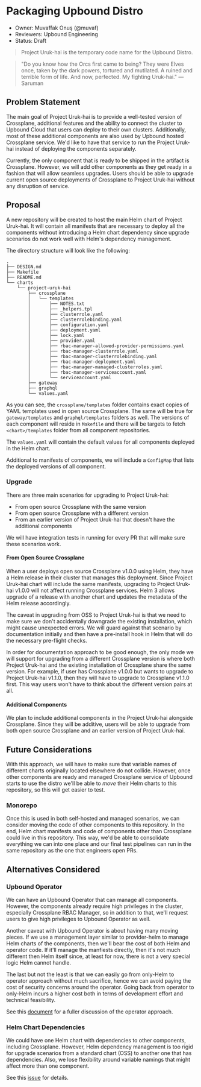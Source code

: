 # Packaging Upbound Distro

* Owner: Muvaffak Onuş (@muvaf)
* Reviewers: Upbound Engineering
* Status: Draft

> Project Uruk-hai is the temporary code name for the Upbound Distro.

> "Do you know how the Orcs first came to being? They were Elves once, taken by
> the dark powers, tortured and mutilated. A ruined and terrible form of life.
> And now, perfected. My fighting Uruk-hai." —Saruman

## Problem Statement

The main goal of Project Uruk-hai is to provide a well-tested version of Crossplane,
additional features and the ability to connect the cluster to Upbound Cloud that
users can deploy to their own clusters. Additionally, most of these additional
components are also used by Upbound hosted Crossplane service.
We'd like to have that service to run the Project Uruk-hai instead of deploying the
components separately.

Currently, the only component that is ready to be shipped in the artifact
is Crossplane. However, we will add other components as they get ready in a fashion
that will allow seamless upgrades. Users should be able to upgrade
current open source deployments of Crossplane to Project Uruk-hai without any disruption
of service.

## Proposal

A new repository will be created to host the main Helm chart of Project Uruk-hai.
It will contain all manifests that are necessary to deploy all the components
without introducing a Helm chart dependency since upgrade scenarios do not work
well with Helm's dependency management.

The directory structure will look like the following:
```
.
├── DESIGN.md
├── Makefile
├── README.md
└── charts
    └── project-uruk-hai
        ├── crossplane
        │   └── templates
        │       ├── NOTES.txt
        │       ├── _helpers.tpl
        │       ├── clusterrole.yaml
        │       ├── clusterrolebinding.yaml
        │       ├── configuration.yaml
        │       ├── deployment.yaml
        │       ├── lock.yaml
        │       ├── provider.yaml
        │       ├── rbac-manager-allowed-provider-permissions.yaml
        │       ├── rbac-manager-clusterrole.yaml
        │       ├── rbac-manager-clusterrolebinding.yaml
        │       ├── rbac-manager-deployment.yaml
        │       ├── rbac-manager-managed-clusterroles.yaml
        │       ├── rbac-manager-serviceaccount.yaml
        │       └── serviceaccount.yaml
        ├── gateway
        ├── graphql
        └── values.yaml
```

As you can see, the `crossplane/templates` folder contains exact copies of YAML
templates used in open source Crossplane. The same will be true for `gateway/templates`
and `graphql/templates` folders as well. The versions of each component will reside
in `Makefile` and there will be targets to fetch `<chart>/templates` folder from
all component repositories.

The `values.yaml` will contain the default values for all components deployed in
the Helm chart.

Additional to manifests of components, we will include a `ConfigMap` that lists the
deployed versions of all component. 

### Upgrade

There are three main scenarios for upgrading to Project Uruk-hai:
* From open source Crossplane with the same version
* From open source Crossplane with a different version
* From an earlier version of Project Uruk-hai that doesn't have the additional components

We will have integration tests in running for every PR that will make sure these
scenarios work.

#### From Open Source Crossplane

When a user deploys open source Crossplane v1.0.0 using Helm, they have a Helm release
in their cluster that manages this deployment. Since Project Uruk-hai chart will
include the same manifests, upgrading to Project Uruk-hai v1.0.0 will not affect running
Crossplane services. Helm 3 allows upgrade of a release with another chart and
updates the metadata of the Helm release accordingly.

The caveat in upgrading from OSS to Project Uruk-hai is that we need to make sure we
don't accidentally downgrade the existing installation, which might cause unexpected
errors. We will guard against that scenario by documentation initially and then
have a pre-install hook in Helm that will do the necessary pre-flight checks.

In order for documentation approach to be good enough, the only mode we will
support for upgrading from a different Crossplane version is where both Project Uruk-hai
and the existing installation of Crossplane share the same version. For example,
if user has Crossplane v1.0.0 but wants to upgrade to Project Uruk-hai v1.1.0, then
they will have to upgrade to Crossplane v1.1.0 first. This way users won't have to
think about the different version pairs at all.

#### Additional Components

We plan to include additional components in the Project Uruk-hai alongside Crossplane.
Since they will be additive, users will be able to upgrade from both open source
Crossplane and an earlier version of Project Uruk-hai.

## Future Considerations

With this approach, we will have to make sure that variable names of different charts
originally located elsewhere do not collide. However, once other components are ready
and managed Crossplane service of Upbound starts to use the distro we'll be able to
*move* their Helm charts to this repository, so this will get easier to test.

### Monorepo

Once this is used in both self-hosted and managed scenarios, we can consider moving
the code of other components to this repository. In the end, Helm chart manifests
and code of components other than Crossplane could live in this repository. This
way, we'd be able to consolidate everything we can into one place and our final
test pipelines can run in the same repository as the one that engineers open PRs.

## Alternatives Considered

### Upbound Operator

We can have an Upbound Operator that can manage all components. However, the
components already require high privileges in the cluster, especially Crossplane
RBAC Manager, so in addition to that, we'll request users to give high privileges
to Upbound Operator as well.

Another caveat with Upbound Operator is about having many moving pieces. If we
use a management layer similar to provider-helm to manage Helm charts of the
components, then we'll bear the cost of both Helm and operator code. If it'll manage
the manfiests directly, then it's not much different then Helm itself since, at
least for now, there is not a very special logic Helm cannot handle.

The last but not the least is that we can easily go from only-Helm to operator
approach without much sacrifice, hence we can avoid paying the cost of security
concerns around the operator. Going back from operator to only-Helm incurs a higher
cost both in terms of development effort and technical feasibility.

See this [document](https://docs.google.com/document/d/1DApqQqdgAHy5lEAzUOuTIZbFsvnjuPKZnHMnQeIkCrM)
for a fuller discussion of the operator approach.

### Helm Chart Dependencies

We could have one Helm chart with dependencies to other components, including
Crossplane. However, Helm dependency management is too rigid for upgrade scenarios
from a standard chart (OSS) to another one that has dependencies. Also, we lose
flexibility around variable namings that might affect more than one component.

See this [issue](https://github.com/upbound/hosted-crossplane-squad/issues/439) for details.